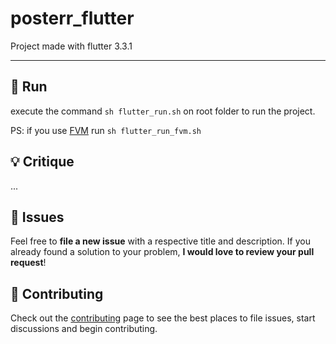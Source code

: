 # posterr_flutter

Project made with flutter 3.3.1

--- 

## 🚀 Run

execute the command ```sh flutter_run.sh``` on root folder to run the project.

PS: if you use [FVM](https://fvm.app/) run ```sh flutter_run_fvm.sh``` 

## 💡 Critique

...


## :bug: Issues

Feel free to **file a new issue** with a respective title and description. If you already found a solution to your problem, **I would love to review your pull request**!

## :tada: Contributing

Check out the [contributing](./CONTRIBUTING.md) page to see the best places to file issues, start discussions and begin contributing.